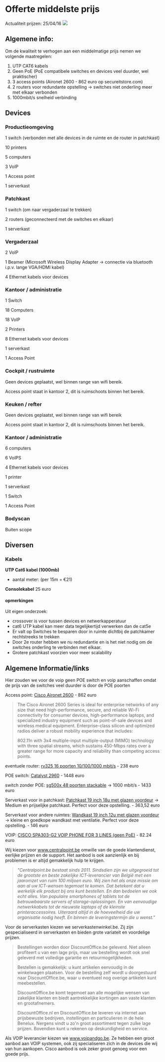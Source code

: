# Offerte middelste prijs #

Actualiteit prijzen: 25/04/16
![](https://embed.gyazo.com/0ddc51903f43dc1e1edb1d6997c956ab.png)

Algemene info:
---
Om de kwaliteit te verhogen aan een middelmatige prijs nemen we volgende maatregelen:

1. UTP CAT6 kabels
2. Geen PoE (PoE compatibele switches en devices veel duurder, wel praktischer)
3. 3 access points (Aironet 2600 - 862 euro op secureitstore.com)
4. 2 routers voor redundante opstelling -> switches niet onderling meer met elkaar verbonden
5. 1000mbit/s snelheid verbinding

## Devices ##

### Productieomgeving ###
1 switch (verbonden met alle devices in de ruimte en de router in patchkast)

10 printers 

5 computers

3 VoIP

1 Access point

1 serverkast

### Patchkast ###

1 switch (om naar vergaderzaal te trekken)

2 routers (geconnecteerd met de switches en elkaar)

1 serverkast

### Vergaderzaal

2 VoIP

1 Beamer (Microsoft Wireless Display Adapter -> connectie via bluetooth i.p.v. lange VGA/HDMI kabel)

4 Ethernet kabels voor devices

### Kantoor / administratie ###

1 Switch

18 Computers

18 VoIP

2 Printers

8 Ethernet kabels voor devices

1 serverkast

1 Access Point

### Cockpit / rustruimte ###

Geen devices geplaatst, wel binnen range van wifi bereik.

Access point staat in kantoor 2, dit is ruimschoots binnen het bereik.
### Keuken / refter ###

Geen devices geplaatst, wel binnen range van wifi bereik

Access point staat in kantoor 2, dit is ruimschoots binnen het bereik.

### Kantoor / administratie ###

6 computers

6 VoIPS

4 Ethernet kabels voor devices

1 printer

1 serverkast

1 Switch

1 Access Point

### Bodyscan ###

Buiten scope

## Diversen ##

### Kabels ###

**UTP Cat6 kabel (1000mb)**
- aantal meter:  (per 15m = €21)

**Consolekabel** 25 euro
 

#### opmerkingen ####

Uit eigen onderzoek: 

- crossover is voor tussen devices en netwerkapperatuur
- cat6 UTP kabel kan meer data tegelijkertijd verwerken dan de cat5e
- Er valt op Switches te besparen door in ruimte dichtbij de patchkamer rechtstreeks te trekken
- Door 2e router hebben we nu redundantie en is het niet nodig om de switches onderling te verbinden met elkaar.
- Grotere patchkast voorzien voor meer scalability


## Algemene Informatie/links ##

Hier zouden we voor de voip geen POE switch en voip aanschaffen omdat de prijs van de switches veel duurder is door de POE poorten

Access point: [Cisco Aironet 2600](http://www.secureitstore.com/2600-series.asp) - 862 euro
> The Cisco Aironet 2600 Series is ideal for enterprise networks of any size that need high-performance, secure, and reliable Wi-Fi connectivity for consumer devices, high-performance laptops, and specialized industry equipment such as point-of-sale devices and wireless medical equipment. Enterprise-class silicon and optimized radios deliver a robust mobility experience that includes:
> 
> 802.11n with 3x4 multiple-input multiple-output (MIMO) technology with three spatial streams, which sustains 450-Mbps rates over a greater range for more capacity and reliability than competing access points.

eventuele router: [rv325 16 poorten 10/100/1000 mbit/s](https://www.centralpoint.be/nl/routers/cisco/rv325-art-rv325-k9-g5-num-2109786/) - 238 euro

POE switch: [Catalyst 2960](https://www.centralpoint.be/nl/netwerk-switches/cisco/catalyst-2960-plus-art-ws-c2960-plus-48pst-s-num-2098486/) - 1448 euro

switch zonder POE: [sg500x 48 poorten stackable](https://www.centralpoint.be/nl/netwerk-switches/cisco/sg500x-48-art-sg500x-48-k9-g5-num-1061993/) -> 1000 mbit/s - 1433 euro

Serverkast voor in patchkast: [Patchkast 19 inch 18u met glazen voordeur](http://serverkastenwinkel.be/products/serverkasten1/782497.html) -> Medium en prijselijke patchkast. Perfect voor deze opstelling. - 363,52 euro

Serverkast voor andere ruimtes: [Wandkast 19 inch 12u met glazen voordeur](http://serverkastenwinkel.be/products/serverkasten1/782491.html) -> kleine en goedkope wandkast met ventilatie. Perfect voor deze opstelling. - 146 euro

VOIP: [CISCO SPA303-G2 VOIP PHONE FOR 3 LINES (geen PoE)](http://www.voipandgo.be/cisco-spa-303-g2.html) - 82.24 euro

Wij kiezen voor www.centralpoint.be omwille van de goede klantendienst, eerlijke prijzen en de support. Het aanbod is ook aanzienlijk en bij problemen is er altijd gemakkelijk hulp te krijgen.

> *"Centralpoint.be bestaat sinds 2011. Sindsdien zijn we uitgegroeid tot de grootste en beste zakelijke ICT-leverancier van België met een jaaromzet van ruim 100 miljoen euro. Wij zien het als onze missie om aan al uw ICT-wensen tegemoet te komen. Dat betekent dat u werkelijk elk product bij ons kunt bestellen. En dan bedoelen we ook echt alles. Van populaire smartphones of tablets tot de betrouwbaarste servers of storage-oplossingen. En van eenvoudige netwerkkabels tot de nieuwste laptops of de kleinste printeraccessoires. Uiteraard altijd in de hoeveelheid die uw organisatie nodig heeft. En binnen de leveringstermijn die u wenst."*

Voor de serverkasten kiezen we serverkastenwinkel.be. Zij zijn gespecialiseerd in serverkasten en bieden grote variateit en voordelige prijzen.

> Bestellingen worden door DiscountOffice.be geleverd. Niet alleen profiteert u van een lage prijs, maar uw bestelling wordt ook snel geleverd met volledige garantie en retourmogelijkheden.
> 
> Bestellen is gemakkelijk: u kunt artikelen eenvoudig in de winkelwagen plaatsen. Voor de bestelling zelf wordt u doorgestuurd naar DiscountOffice.be, waar u eventueel nog overige artikelen kunt meebestellen.
> 
> DiscountOffice.be komt tegemoet aan alle mogelijke wensen van zakelijke klanten en biedt aantrekkelijke kortingen aan vaste klanten en grootafnemers.
> 
> DiscountOffice.nl en DiscountOffice.be leveren via internet aan prijsbewuste bedrijven, instellingen en particulieren in de hele Benelux. Nergens vindt u zo'n groot assortiment tegen zulke lage prijzen. Bovendien kunt u rekenen op deskundigheid en service.


Als VOIP leverancier kiezen we www.voipandgo.be. Ze hebben een groot aanbod aan VOIP systemen, ook zij specialiseren zich in de devices die wij van hun aankopen. Cisco aanbod is ook zeker groot genoeg voor een goede prijs.
